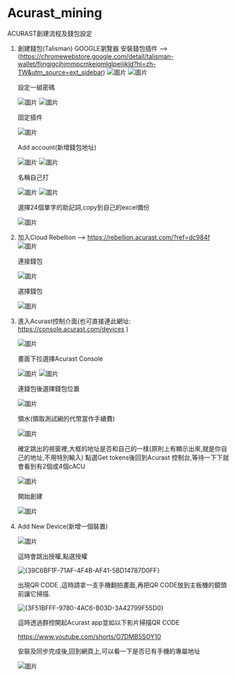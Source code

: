 # Acurast_mining
ACURAST創建流程及錢包設定

1. 創建錢包(Talisman)
   GOOGLE瀏覽器 安裝錢包插件 --> (https://chromewebstore.google.com/detail/talisman-wallet/fijngjgcjhjmmpcmkeiomlglpeiijkld?hl=zh-TW&utm_source=ext_sidebar)
   ![圖片](https://github.com/user-attachments/assets/aae30111-d9ed-4966-9a08-14cd378172db)
   ![圖片](https://github.com/user-attachments/assets/3b1bba02-9c5a-492e-a2f6-4e17e09b2e97)

   設定一組密碼
   
   ![圖片](https://github.com/user-attachments/assets/9a3d0549-40fd-46ca-a4ba-ee12e6893740)
   ![圖片](https://github.com/user-attachments/assets/7847507c-f0ec-45a2-8d47-788cc823ab09)

   固定插件
   
   ![圖片](https://github.com/user-attachments/assets/c03e7c01-e741-4210-bb42-aee973e1e51c)

   Add account(新增錢包地址)
   
   ![圖片](https://github.com/user-attachments/assets/55d75edc-ddc9-492d-bb89-2f812b0c41c1)
   ![圖片](https://github.com/user-attachments/assets/7f1f7c5f-1d35-4e13-bb83-61321ca6b45b)


   名稱自己打
   
   ![圖片](https://github.com/user-attachments/assets/3fc3cf2f-b4fb-4877-849e-8a1ca940f25b)
   ![圖片](https://github.com/user-attachments/assets/676aa251-ff5c-4ff3-87d0-c230bbbca05f)

   選擇24個單字的助記詞,copy到自己的excel備份
   
   ![圖片](https://github.com/user-attachments/assets/0a150f67-1dfd-4dc6-a954-d2e67d216e95)

3. 加入Cloud Rebellion --> https://rebellion.acurast.com/?ref=dc984f
   ![圖片](https://github.com/user-attachments/assets/05b76440-a752-40a0-a81b-c9c630e9015e)

   連接錢包

   ![圖片](https://github.com/user-attachments/assets/dc172477-1f15-495f-9105-eda0f2f618dc)

   選擇錢包

   ![圖片](https://github.com/user-attachments/assets/8187cb77-2b6d-4ad1-b12d-0fac7f10243f)

4. 進入Acurast控制介面(也可直接連此網址: https://console.acurast.com/devices )
   

   ![圖片](https://github.com/user-attachments/assets/6e699204-7573-41aa-8fc0-e3eb97f1e05a)

   畫面下拉選擇Acurast Console

   ![圖片](https://github.com/user-attachments/assets/8ea89ef0-f9b1-4c89-90f2-a8711e21d075)
   ![圖片](https://github.com/user-attachments/assets/b006a341-fb78-4c42-bf64-e8c0a6cbab04)

   連錢包後選擇錢包位置

   ![圖片](https://github.com/user-attachments/assets/3cacf2eb-35ae-4249-9cc7-842dbaaed1f9)

   領水(領取測試網的代幣當作手續費)

   ![圖片](https://github.com/user-attachments/assets/eba285c9-35db-48de-8e5a-be26c5e27c26)

   確定跳出的視窗裡,大框的地址是否和自己的一樣(原則上有顯示出來,就是你自己的地址,不用特別輸入)
   點選Get tokens後回到Acurast 控制台,等待一下下就會看到有2個或4個cACU

   ![圖片](https://github.com/user-attachments/assets/2e49a453-a358-4ff4-9b9f-4702ec42a794)

   開始創建

   ![圖片](https://github.com/user-attachments/assets/00f4a517-313f-4803-b6a2-3a5b152d8d4a)

6. Add New Device(新增一個裝置)

   ![圖片](https://github.com/user-attachments/assets/703112c1-ab95-46b3-81e8-0bd7c4672c8c)

   這時會跳出授權,點選授權

   ![{39C6BF1F-71AF-4F4B-AF41-5BD14787D0FF}](https://github.com/user-attachments/assets/1f9ce8d9-f34c-493e-8d3a-24f7ba54b188)

   出現QR CODE ,這時請拿一支手機翻拍畫面,再把QR CODE放到主板機的鏡頭前讓它掃描.

   ![{3F51BFFF-9780-4AC6-B03D-3A42799F55D0}](https://github.com/user-attachments/assets/758bc4b4-59bc-406b-88e5-097e32438e4f)

   這時透過群控開起Acurast app並如以下影片掃描QR CODE
   
   https://www.youtube.com/shorts/O7DMB5SOY10   

   安裝及同步完成後,回到網頁上,可以看一下是否已有手機的專屬地址

   ![圖片](https://github.com/user-attachments/assets/44b3d100-09f1-4c96-a94f-1ab6ff54f333)


   








